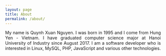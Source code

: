 ```yaml
---
layout: page
title: About
permalink: /about/
---
```


<div style="text-align: justify;">
My name is Quynh Xuan Nguyen. I was born in 1995 and I come from Hung Yen - Vietnam.
I have graduated computer science major at Hanoi University of Industry since August
2017. I am a software developer who is interested in Linux, MySQL, PHP, JavaScript
and various other technologies.
</div>
